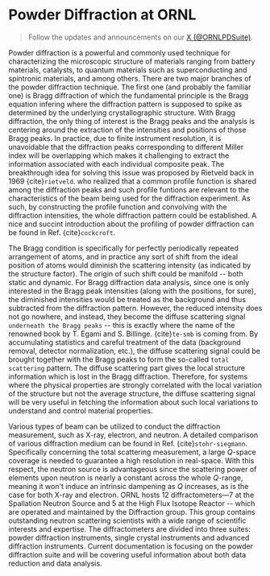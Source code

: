 Powder Diffraction at ORNL
===

> Follow the updates and announcements on our <a href="https://x.com/ORNLPDSuite" target="_blank">X (@ORNLPDSuite)</a>.

Powder diffraction is a powerful and commonly used technique for characterizing the microscopic structure of materials ranging from battery materials, catalysts, to quantum materials such as superconducting and spintronic materials, and among others. There are two major branches of the powder diffraction technique. The first one (and probably the familiar one) is Bragg diffraction of which the fundamental principle is the Bragg equation infering where the diffraction pattern is supposed to spike as determined by the underlying crystallographic structure. With Bragg diffraction, the only thing of interest is the Bragg peaks and the analysis is centering around the extraction of the intensities and positions of those Bragg peaks. In practice, due to finite instrument resolution, it is unavoidable that the diffraction peaks corresponding to different Miller index will be overlapping which makes it challenging to extract the information associated with each individual composite peak. The breakthrough idea for solving this issue was proposed by Rietveld back in 1969 {cite}`rietveld`. who realized that a common profile function is shared among the diffraction peaks and such profile funtions are relevant to the characteristics of the beam being used for the diffraction experiment. As such, by constructing the profile function and convolving with the diffraction intensities, the whole diffraction pattern could be established. A nice and succint introduction about the profiling of powder diffraction can be found in Ref. {cite}`cockcroft`.

The Bragg condition is specifically for perfectly periodically repeated arrangement of atoms, and in practice any sort of shift from the ideal position of atoms would diminish the scattering intensity (as indicated by the structure factor). The origin of such shift could be manifold -- both static and dynamic. For Bragg diffraction data analysis, since one is only interested in the Bragg peak intensities (along with the positions, for sure), the diminished intensities would be treated as the background and thus subtracted from the diffraction pattern. However, the reduced intensity does not go nowhere, and instead, they become the diffuse scattering signal `underneath the Bragg peaks` -- this is exactly where the name of the renowned book by T. Egami and S. Billinge. {cite}`te-smb` is coming from. By accumulating statistics and careful treatment of the data (background removal, detector normalization, etc.), the diffuse scattering signal could be brought together with the Bragg peaks to form the so-called `total scattering` pattern. The diffuse scattering part gives the local structure information which is lost in the Bragg diffraction. Therefore, for systems where the physical properties are strongly correlated with the local variation of the structure but not the average structure, the diffuse scattering signal will be very useful in fetching the information about such local variations to understand and control material properties.

Various types of beam can be utilized to conduct the diffraction measurement, such as X-ray, electron, and neutron. A detailed comparison of various diffraction medium can be found in Ref. {cite}`stohr-siegmann`. Specifically concerning the total scattering measurement, a large $Q$-space coverage is needed to guarantee a high resolution in real-space. With this respect, the neutron source is advantageous since the scattering power of elements upon neutron is nearly a constant across the whole $Q$-range, meaning it won't induce an intrinsic dampening as $Q$ increases, as is the case for both X-ray and electron. ORNL hosts 12 diffractometers—7 at the Spallation Neutron Source and 5 at the High Flux Isotope Reactor -- which are operated and maintained by the Diffraction group. This group contains outstanding neutron scattering scientists with a wide range of scientific interests and expertise. The diffractometers are divided into three suites: powder diffraction instruments, single crystal instruments and advanced diffraction instruments. Current documentation is focusing on the powder diffraction suite and will be covering useful information about both data reduction and data analysis.
